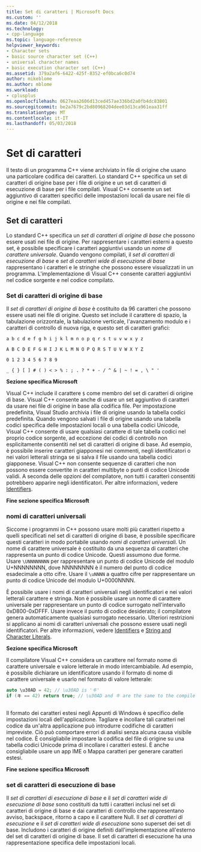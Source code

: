 ```yaml
---
title: Set di caratteri | Microsoft Docs
ms.custom: ''
ms.date: 04/12/2018
ms.technology:
- cpp-language
ms.topic: language-reference
helpviewer_keywords:
- Character sets
- basic source character set (C++)
- universal character names
- basic execution character set (C++)
ms.assetid: 379a2af6-6422-425f-8352-ef0bca6c0d74
author: mikeblome
ms.author: mblome
ms.workload:
- cplusplus
ms.openlocfilehash: 0627eaa2606d13ced457ae336bd2a0fb4dc83801
ms.sourcegitcommit: be2a7679c2bd80968204dee03d13ca961eaa31ff
ms.translationtype: MT
ms.contentlocale: it-IT
ms.lasthandoff: 05/03/2018
---
```

# <a name="character-sets"></a>Set di caratteri
Il testo di un programma C++ viene archiviato in file di origine che usano una particolare codifica dei caratteri. Lo standard C++ specifica un set di caratteri di origine base per i file di origine e un set di caratteri di esecuzione di base per i file compilati. Visual C++ consente un set aggiuntivo di caratteri specifici delle impostazioni locali da usare nei file di origine e nei file compilati.  
  
## <a name="character-sets"></a>Set di caratteri  
 Lo standard C++ specifica un *set di caratteri di origine di base* che possono essere usati nei file di origine. Per rappresentare i caratteri esterni a questo set, è possibile specificare i caratteri aggiuntivi usando un *nome di carattere universale*. Quando vengono compilati, il *set di caratteri di esecuzione di base* e *set di caratteri wide di esecuzione di base* rappresentano i caratteri e le stringhe che possono essere visualizzati in un programma. L'implementazione di Visual C++ consente caratteri aggiuntivi nel codice sorgente e nel codice compilato.  
  
### <a name="basic-source-character-set"></a>Set di caratteri di origine di base  
 Il *set di caratteri di origine di base* è costituito da 96 caratteri che possono essere usati nei file di origine. Questo set include il carattere di spazio, la tabulazione orizzontale, la tabulazione verticale, l'avanzamento modulo e i caratteri di controllo di nuova riga, e questo set di caratteri grafici:  
  
 `a b c d e f g h i j k l m n o p q r s t u v w x y z`  
  
 `A B C D E F G H I J K L M N O P Q R S T U V W X Y Z`  
  
 `0 1 2 3 4 5 6 7 8 9`  
  
 `_ { } [ ] # ( ) < > % : ; . ? * + - / ^ & | ~ ! = , \ " '`  
  
 **Sezione specifica Microsoft**  
  
 Visual C++ include il carattere `$` come membro del set di caratteri di origine di base. Visual C++ consente anche di usare un set aggiuntivo di caratteri da usare nei file di origine in base alla codifica file. Per impostazione predefinita, Visual Studio archivia i file di origine usando la tabella codici predefinita. Quando vengono salvati i file di origine usando una tabella codici specifica delle impostazioni locali o una tabella codici Unicode, Visual C++ consente di usare qualsiasi carattere di tale tabella codici nel proprio codice sorgente, ad eccezione dei codici di controllo non esplicitamente consentiti nel set di caratteri di origine di base. Ad esempio, è possibile inserire caratteri giapponesi nei commenti, negli identificatori o nei valori letterali stringa se si salva il file usando una tabella codici giapponese. Visual C++ non consente sequenze di caratteri che non possono essere convertite in caratteri multibyte o punti di codice Unicode validi. A seconda delle opzioni del compilatore, non tutti i caratteri consentiti potrebbero apparire negli identificatori. Per altre informazioni, vedere [Identifiers](../cpp/identifiers-cpp.md).  
  
 **Fine sezione specifica Microsoft**  
  
### <a name="universal-character-names"></a>nomi di caratteri universali  
 Siccome i programmi in C++ possono usare molti più caratteri rispetto a quelli specificati nel set di caratteri di origine di base, è possibile specificare questi caratteri in modo portabile usando *nomi di caratteri universali*. Un nome di carattere universale è costituito da una sequenza di caratteri che rappresenta un punto di codice Unicode.  Questi assumono due forme. Usare `\UNNNNNNNN` per rappresentare un punto di codice Unicode del modulo U+NNNNNNNN, dove NNNNNNNN è il numero del punto di codice esadecimale a otto cifre. Usare il `\uNNNN` a quattro cifre per rappresentare un punto di codice Unicode del modulo U+0000NNNN.  
  
 È possibile usare i nomi di caratteri universali negli identificatori e nei valori letterali carattere e stringa. Non è possibile usare un nome di carattere universale per rappresentare un punto di codice surrogato nell'intervallo 0xD800-0xDFFF. Usare invece il punto di codice desiderato; il compilatore genera automaticamente qualsiasi surrogato necessario. Ulteriori restrizioni si applicano ai nomi di caratteri universali che possono essere usati negli identificatori. Per altre informazioni, vedere [Identifiers](../cpp/identifiers-cpp.md) e [String and Character Literals](../cpp/string-and-character-literals-cpp.md).  
  
 **Sezione specifica Microsoft**  
  
 Il compilatore Visual C++ considera un carattere nel formato nome di carattere universale e valore letterale in modo intercambiabile. Ad esempio, è possibile dichiarare un identificatore usando il formato di nome di carattere universale e usarlo nel formato di valore letterale:  
  
```cpp  
auto \u30AD = 42; // \u30AD is 'キ'  
if (キ == 42) return true; // \u30AD and キ are the same to the compiler  
  
```  
  
 Il formato dei caratteri estesi negli Appunti di Windows è specifico delle impostazioni locali dell'applicazione. Tagliare e incollare tali caratteri nel codice da un'altra applicazione può introdurre codifiche di caratteri impreviste. Ciò può comportare errori di analisi senza alcuna causa visibile nel codice. È consigliabile impostare la codifica del file di origine su una tabella codici Unicode prima di incollare i caratteri estesi. È anche consigliabile usare un app IME o Mappa caratteri per generare caratteri estesi.  
  
 **Fine sezione specifica Microsoft**  
  
### <a name="basic-execution-character-set"></a>set di caratteri di esecuzione di base  
 Il *set di caratteri di esecuzione di base* e il *set di caratteri wide di esecuzione di base* sono costituiti da tutti i caratteri inclusi nel set di caratteri di origine di base e dai caratteri di controllo che rappresentano avviso, backspace, ritorno a capo e il carattere Null.   Il *set di caratteri di esecuzione* e il *set di caratteri wide di esecuzione* sono superset dei set di base. Includono i caratteri di origine definiti dall'implementazione all'esterno del set di caratteri di origine di base. Il set di caratteri di esecuzione ha una rappresentazione specifica delle impostazioni locali.